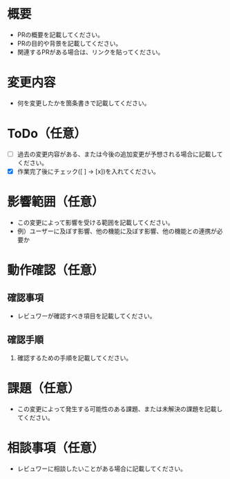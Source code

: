 # 概要
- PRの概要を記載してください。
- PRの目的や背景を記載してください。
- 関連するPRがある場合は、リンクを貼ってください。

# 変更内容
- 何を変更したかを箇条書きで記載してください。

# ToDo（任意）
- [ ] 過去の変更内容がある、または今後の追加変更が予想される場合に記載してください。
- [x] 作業完了後にチェック([ ] -> [x])を入れてください。

# 影響範囲（任意）
- この変更によって影響を受ける範囲を記載してください。
- 例）ユーザーに及ぼす影響、他の機能に及ぼす影響、他の機能との連携が必要か

# 動作確認（任意）

## 確認事項
- レビュワーが確認すべき項目を記載してください。

## 確認手順
1. 確認するための手順を記載してください。

#  課題（任意）
- この変更によって発生する可能性のある課題、または未解決の課題を記載してください。


# 相談事項（任意）
- レビュワーに相談したいことがある場合に記載してください。
